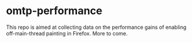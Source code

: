 # omtp-performance

This repo is aimed at collecting data on the performance gains of enabling off-main-thread painting in Firefox. More to come.
